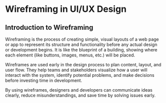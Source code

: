 # Wireframing in UI/UX Design

## Introduction to Wireframing

Wireframing is the process of creating simple, visual layouts of a web page or app to represent its structure and functionality before any actual design or development begins. It is like the blueprint of a building, showing where each element (like buttons, images, menus, etc.) will be placed.

Wireframes are used early in the design process to plan content, layout, and user flow. They help teams and stakeholders visualize how a user will interact with the system, identify potential problems, and make decisions before investing time in development.

By using wireframes, designers and developers can communicate ideas clearly, reduce misunderstandings, and save time by solving issues early.

